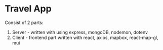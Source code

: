 # Travel App

Consist of 2 parts:
1. Server - written with using express, mongoDB, nodemon, dotenv
2. Client - frontend part written with react, axios, mapbox, react-map-gl, mui